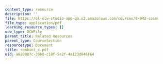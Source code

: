 ```yaml
---
content_type: resource
description: ''
file: https://ol-ocw-studio-app-qa.s3.amazonaws.com/courses/8-942-cosmology-fall-2001/a628087c30b8c18f5e2f4a123d046f64_rombint_c.pdf
file_type: application/pdf
learning_resource_types: []
ocw_type: OCWFile
parent_title: Related Resources
parent_type: CourseSection
resourcetype: Document
title: rombint_c.pdf
uid: a628087c-30b8-c18f-5e2f-4a123d046f64
---
```

